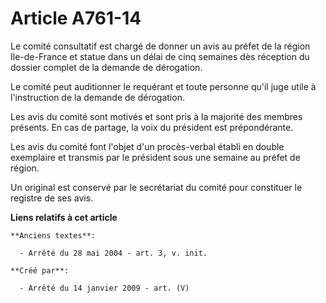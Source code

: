 # Article A761-14

Le comité consultatif est chargé de donner un avis au préfet de la région Ile-de-France et statue dans un délai de cinq
semaines dès réception du dossier complet de la demande de dérogation.

Le comité peut auditionner le requérant et toute personne qu'il juge utile à l'instruction de la demande de dérogation.

Les avis du comité sont motivés et sont pris à la majorité des membres présents. En cas de partage, la voix du président est
prépondérante.

Les avis du comité font l'objet d'un procès-verbal établi en double exemplaire et transmis par le président sous une semaine
au préfet de région.

Un original est conservé par le secrétariat du comité pour constituer le registre de ses avis.

**Liens relatifs à cet article**

	**Anciens textes**:

	  - Arrêté du 28 mai 2004 - art. 3, v. init.

	**Créé par**:

	  - Arrêté du 14 janvier 2009 - art. (V)
